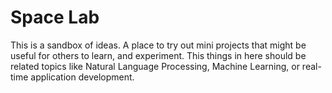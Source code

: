 # Space Lab

This is a sandbox of ideas. A place to try out mini projects that might be useful for others to learn, and experiment. This things in here should be related topics like Natural Language Processing, Machine Learning, or real-time application development. 
